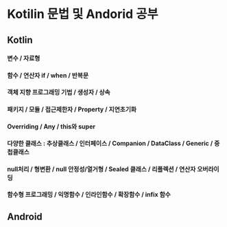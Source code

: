 # Kotilin 문법 및 Andorid 공부

## Kotlin
#### 변수 / 자료형
#### 함수 / 연산자 if / when / 반복문
#### 객체 지향 프로그래밍 기법 / 생성자 / 상속
#### 패키지 / 모듈 / 접근제한자 / Property / 지연초기화
#### Overriding / Any / this와 super
#### 다양한 클래스 : 추상클래스 / 인터페이스 / Companion / DataClass / Generic / 중첩클래스
#### null처리 / 형변환 / null 안정성/열거형 / Sealed 클래스 / 리플렉션 / 연산자 오버라이딩
#### 함수형 프로그래밍 / 익명함수 / 인라인함수 / 확장함수 / infix 함수

## Android
